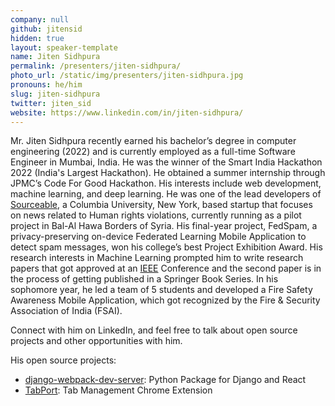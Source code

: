 ```yaml
---
company: null
github: jitensid
hidden: true
layout: speaker-template
name: Jiten Sidhpura
permalink: /presenters/jiten-sidhpura/
photo_url: /static/img/presenters/jiten-sidhpura.jpg
pronouns: he/him
slug: jiten-sidhpura
twitter: jiten_sid
website: https://www.linkedin.com/in/jiten-sidhpura/
---
```


Mr. Jiten Sidhpura recently earned his bachelor’s degree in computer engineering (2022) and is currently employed as a full-time Software Engineer in Mumbai, India. He was the winner of the Smart India Hackathon 2022 (India's Largest Hackathon). He obtained a summer internship through JPMC’s Code For Good Hackathon. His interests include web development, machine learning, and deep learning. He was one of the lead developers of [Sourceable](http://sourceable.info/), a Columbia University, New York, based startup that focuses on news related to Human rights violations, currently running as a pilot project in Bal-Al Hawa Borders of Syria. His final-year project, FedSpam, a privacy-preserving on-device Federated Learning Mobile Application to detect spam messages, won his college’s best Project Exhibition Award. His research interests in Machine Learning prompted him to write research papers that got approved at an [IEEE](https://ieeexplore.ieee.org/document/9744191) Conference and the second paper is in the process of getting published in a Springer Book Series. In his sophomore year, he led a team of 5 students and developed a Fire Safety Awareness Mobile Application, which got recognized by the Fire & Security Association of India (FSAI).


Connect with him on LinkedIn, and feel free to talk about open source projects and other opportunities with him.

His open source projects:

- [django-webpack-dev-server](https://github.com/Jitensid/django-webpack-dev-server): Python Package for Django and React
- [TabPort](https://chrome.google.com/webstore/detail/tabport/dhkmlpcfghaaiiomhfdndoeghjmimafn): Tab Management Chrome Extension

